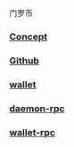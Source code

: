 门罗币

### [Concept](https://baike.baidu.com/item/%E9%97%A8%E7%BD%97%E5%B8%81)

### [Github](https://github.com/monero-project/monero)

### [wallet](https://getmonero.org/downloads/)

### [daemon-rpc](https://getmonero.org/resources/developer-guides/daemon-rpc.html)

### [wallet-rpc](https://getmonero.org/resources/developer-guides/wallet-rpc.html)
